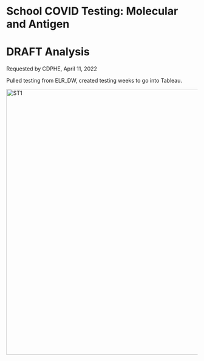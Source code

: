 # School COVID Testing: Molecular and Antigen
# DRAFT Analysis

Requested by CDPHE, April 11, 2022

Pulled testing from ELR_DW, created testing weeks to go into Tableau.

<img src="https://github.com/mapike907/Images/blob/main/school Testing 1.PNG" alt="ST1" width="700"/> 
